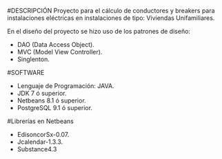 #DESCRIPCIÓN
Proyecto para el cálculo de conductores y breakers para instalaciones eléctricas en instalaciones de tipo: Viviendas Unifamiliares.

En el diseño del proyecto se hizo uso de los patrones de diseño:
- DAO (Data Access Object).
- MVC (Model View Controller).
- Singlenton.

#SOFTWARE
- Lenguaje de Programación: JAVA.
- JDK 7 ó superior.
- Netbeans 8.1 ó superior.
- PostgreSQL 9.1 ó superior.

#Librerías en Netbeans
- EdisoncorSx-0.07.
- Jcalendar-1.3.3.
- Substance4.3
